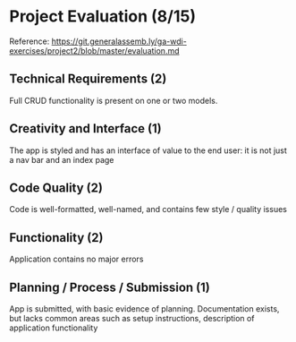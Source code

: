 # Project Evaluation (8/15)
Reference: https://git.generalassemb.ly/ga-wdi-exercises/project2/blob/master/evaluation.md

## Technical Requirements (2)

Full CRUD functionality is present on one or two models.

## Creativity and Interface (1)

The app is styled and has an interface of value to the end user: it is not just a nav bar and an index page

## Code Quality (2)

Code is well-formatted, well-named, and contains few style / quality issues

## Functionality (2)

Application contains no major errors

## Planning / Process / Submission (1)

App is submitted, with basic evidence of planning. Documentation exists, but lacks common areas such as setup instructions, description of application functionality
